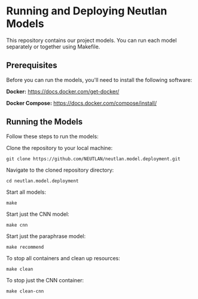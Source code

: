 # Running and Deploying Neutlan Models 
This repository contains our project models. You can run each model separately or together using Makefile.

## Prerequisites
Before you can run the models, you'll need to install the following software:

**Docker:** https://docs.docker.com/get-docker/

**Docker Compose:** https://docs.docker.com/compose/install/

## Running the Models
Follow these steps to run the models:

Clone the repository to your local machine:

`git clone https://github.com/NEUTLAN/neutlan.model.deployment.git`

Navigate to the cloned repository directory:

`cd neutlan.model.deployment`

Start all models:

`make`

Start just the CNN model: 

`make cnn`

Start just the paraphrase model:

`make recommend`

To stop all containers and clean up resources: 

`make clean`

To stop just the CNN container:

`make clean-cnn`
